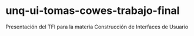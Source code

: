 # unq-ui-tomas-cowes-trabajo-final
Presentación del TFI para la materia Construcción de Interfaces de Usuario
